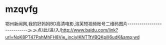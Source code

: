 # mzqvfg
鄂州新闻网,我的好妈妈BD高清电影,泡芙短视频账号二维码图片----------------------------🌫🌫点/此/进/入/http://www.baidu.com/link?url=NoK8PT47PahMhFH8Vie_jnciyIKNTTtVBQKpill6udK&amp;wd
